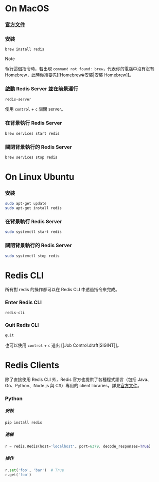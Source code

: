 # On MacOS

### [官方文件](https://redis.io/docs/getting-started/installation/install-redis-on-mac-os/)

### 安裝

```bash
brew install redis
```

>[!Note]
>執行這個指令時，若出現 `command not found: brew`，代表你的電腦中沒有沒有 Homebrew，此時你須要先[[Homebrew#安裝|安裝 Homebrew]]。

### 啟動 Redis Server 並在前景運行

```bash
redis-server
```

使用 `control` + `c` 關閉 server。

### 在背景執行 Redis Server

```bash
brew services start redis
```

### 關閉背景執行的 Redis Server

```bash
brew services stop redis
```

# On Linux Ubuntu

### 安裝

```bash
sudo apt-get update
sudo apt-get install redis
```

### 在背景執行 Redis Server

```bash
sudo systemctl start redis
```

### 關閉背景執行的 Redis Server

```bash
sudo systemctl stop redis
```

# Redis CLI

所有對 redis 的操作都可以在 Redis CLI 中透過指令來完成。

### Enter Redis CLI

```bash
redis-cli
```

### Quit Redis CLI

```bash
quit
```

也可以使用 `control` + `c` 送出 [[Job Control.draft|SIGINT]]。

# Redis Clients

除了直接使用 Redis CLI 外，Redis 官方也提供了各種程式語言（包括 Java、Go、Python、Node.js 與 C#）專用的 client libraries，詳見[官方文件](https://redis.io/docs/latest/develop/connect/clients/)。

### Python

##### 安裝

```bash
pip install redis
```

##### 連線

```Python
r = redis.Redis(host='localhost', port=6379, decode_responses=True)
```

##### 操作

```Python
r.set('foo', 'bar')  # True
r.get('foo')
```
